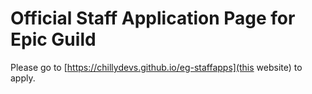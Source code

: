 # Official Staff Application Page for Epic Guild
Please go to [https://chillydevs.github.io/eg-staffapps](this website) to apply.
